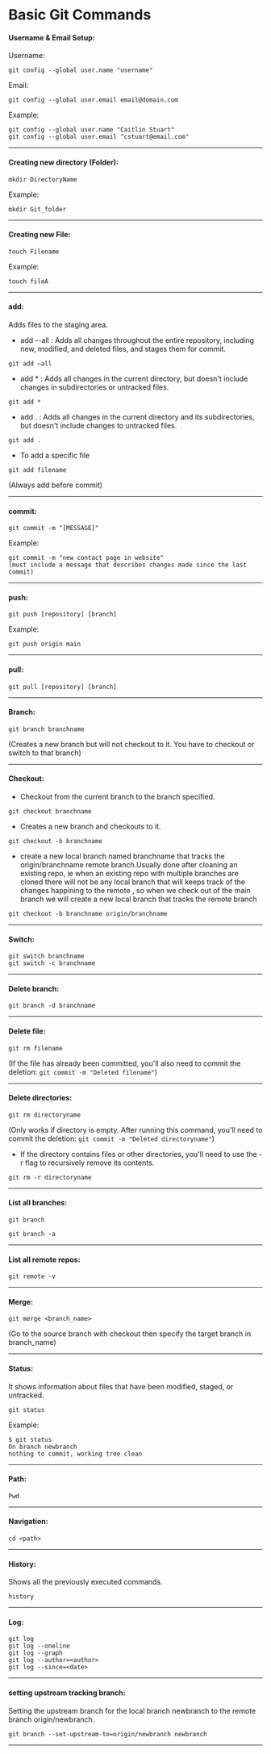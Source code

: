 # Basic Git Commands

#### Username & Email Setup:

Username: 
```
git config --global user.name "username"
```

Email: 
```
git config --global user.email email@domain.com
```

Example:
```
git config --global user.name "Caitlin Stuart"
git config --global user.email "cstuart@email.com"
```
---
#### Creating new directory (Folder):
```
mkdir DirectoryName
```

Example:
```
mkdir Git_folder
```
---
#### Creating new File:	
```
touch Filename
```

Example:
```
touch fileA
```
---
#### add:
Adds files to the staging area.
* add --all : Adds all changes throughout the entire repository, including new, modified, and deleted files, and stages them for commit.
```
git add –all
```
* add * : Adds all changes in the current directory, but doesn't include changes in subdirectories or untracked files.
```
git add *
```
* add . : Adds all changes in the current directory and its subdirectories, but doesn't include changes to untracked files.
```
git add .
```
* To add a specific file
```
git add filename
```
(Always add before commit)

---
#### commit:	
```
git commit -m "[MESSAGE]"
```

Example:
```
git commit -m "new contact page in website"
(must include a message that describes changes made since the last commit)
```
---
#### push:
```
git push [repository] [branch]
```

Example:
```
git push origin main
```
---
#### pull:	
```
git pull [repository] [branch]
```

---
#### Branch:	
```
git branch branchname
```
(Creates a new branch but will not checkout to it. You have to checkout or switch to that branch)

---
#### Checkout:	
* Checkout from the current branch to the branch specified.
```
git checkout branchname
```
* Creates a new branch and checkouts to it. 		  
```
git checkout -b branchname
```		  
* create a new local branch named branchname that tracks the origin/branchname remote branch.Usually done after cloaning an existing repo, ie when an existing repo with multiple branches are cloned there will not be any local branch that will keeps track of the changes happining to the remote , so when we check out of the main branch we will create a new local branch that tracks the remote branch
```
git checkout -b branchname origin/branchname
```
		
---
#### Switch:	
```
git switch branchname
git switch -c branchname
```
		
---
#### Delete branch:	
```
git branch -d branchname
```
---
#### Delete file:	
```
git rm filename
```
(If the file has already been committed, you'll also need to commit the deletion: `git commit -m "Deleted filename"`)

---
#### Delete directories:	
```
git rm directoryname
```
(Only works if directory is empty. After running this command, you'll need to commit the deletion: `git commit -m "Deleted directoryname"`)

* If the directory contains files or other directories, you'll need to use the -r flag to recursively remove its contents.
```
git rm -r directoryname
```
		
---
#### List all branches:	
```
git branch
```
```
git branch -a
```
---
#### List all remote repos:	
```
git remote -v
```
---
#### Merge:	
```
git merge <branch_name>
```
(Go to the source branch with checkout then specify the target branch in branch_name) 

---
#### Status: 	
It shows information about files that have been modified, staged, or untracked.
```
git status
```
Example:
```
$ git status
On branch newbranch
nothing to commit, working tree clean
```
---
#### Path:	
`Pwd`

---
#### Navigation:	
`cd <path>`

---
#### History:	
Shows all the previously executed commands.
```
history
```
		
---
#### Log:	
```
git log
git log --oneline
git log --graph
git log --author=<author>
git log --since=<date>
```
---
#### setting upstream tracking branch:
Setting the upstream branch for the local branch newbranch to the remote branch origin/newbranch.
```
git branch --set-upstream-to=origin/newbranch newbranch
```
---

